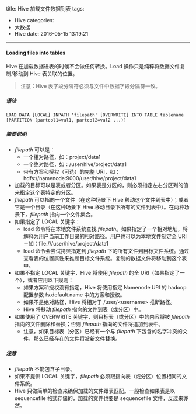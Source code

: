title: Hive 加载文件数据到表
tags:
  - Hive
categories:
  - 大数据
  - Hive
date: 2016-05-15 13:19:21
---

#### Loading files into tables

Hive 在加载数据进表的时候不会做任何转换。Load 操作只是纯粹将数据文件复制/移动到 Hive 表关联的位置。

> 注意：Hive 表字段分隔符必须与文件中数据字段分隔符一致。

<!-- more -->

##### 语法

    LOAD DATA [LOCAL] INPATH 'filepath' [OVERWRITE] INTO TABLE tablename [PARTITION (partcol1=val1, partcol2=val2 ...)]

##### 简要说明

- *filepath* 可以是：
  - 一个相对路径，如：project/data1
  - 一个绝对路径，如：/user/hive/project/data1
  - 带有方案和授权（可选）的完整 URI，如：hdfs://namenode:9000/user/hive/project/data1
- 加载的目标可以是表或者分区。如果表是分区的，则必须指定左右分区列的值来指定这个表特定的分区。
- *filepath* 可以指向一个文件（在这种场景下 Hive 移动这个文件到表中）；或者它是一个目录（在这种场景下 Hive 移动目录下所有的文件到表中）。在两种场景下，*filepath* 指向一个文件集合。
- 如果指定了 LOCAL 关键字：
  - load 命令将在本地文件系统查找 *filepath*。如果指定了一个相对地址，将解释为用户当前工作目录的相对路径。用户也可以为本地文件制定全 URI－如：file:///user/hive/project/data1
  - load 命令会尝试拷贝指定到 *filepath* 下的所有文件到目标文件系统。通过查看表的位置属性来推断目标文件系统。复制的数据文件将移动到这个表中。
- 如果不指定 LOCAL 关键字，Hive 将使用 *filepath* 的全 URI（如果指定了一个），或者应用以下规则：
  - 如果方案和授权没有指定，Hive 将使用指定 Namenode URI 的 hadoop 配置参数 fs.default.name 中的方案和授权。
  - 如果不是绝对路径，Hive 将相对于 /user/<username&gt; 推断路径。
  - Hive 将移动 *filepath* 指向的文件到表（或分区）中。
- 如果使用了 OVERWRITE 关键字，则目标表（或分区）中的内容将被 *filepath* 指向的文件删除和替换；否则 *filepath* 指向的文件将追加到表中。
  - 注意，如果目标表（分区）已经有一个与 *filepath* 下包含的名字冲突的文件，那么已经存在的文件将被新文件替换。

##### 注意

- *filepath* 不能包含子目录。
- 如果不提供 LOCAL 关键字，*filepath* 必须跟指向表（或分区）位置相同的文件系统。
- Hive 只做简单的检查来确保加载的文件跟表匹配。一般检查如果表是以 sequencefile 格式存储的，加载的文件也要是 sequencefile 文件，反过来亦然。
